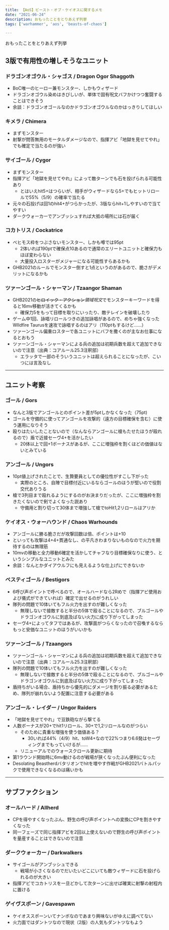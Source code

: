 ```yaml
---
title: 【AoS】ビースト・オブ・ケイオスに関するメモ
date: "2021-06-24"
description: おもったことをとりあえず列挙
tags: ['warhammer', 'aos', 'beasts-of-chaos']

---
```

おもったことをとりあえず列挙

## 3版で有用性の増しそうなユニット
### ドラゴンオゴウル・シャゴス / Dragon Ogor Shaggoth
- BoC唯一のヒーロー兼モンスター、しかもウィザード
- ドラゴンオゴウル染めはきびしいが、単体で固有呪文バフかけつつ奮闘することはできそう
- 余談：ドラゴンオゴールなのかドラゴンオゴウルなのかはっきりしてほしい

### キメラ / Chimera
- まずモンスター
- 射撃が問答無用のモータルダメージなので、指揮アビ「地獄を見せてやれ」でも確定で当たるのが強い

### サイゴール / Cygor
- まずモンスター
- 指揮アビ「地獄を見せてやれ」によって敵ターンでも石を投げられる可能性あり
  - とはいえhit5+はつらいが、相手がウィザードなら5+でもヒットリロールで55%（5/9）の確率で当たる
- 元々の石投げは回1のhit4+がつらかったが、3版ならhit+1しやすいので当てやすい
- ダークウォーカーでアンブッシュすれば大抵の場所には石が届く

### コカトリス / Cockatrice
- ベヒモス枠をつぶさないモンスター、しかも噂では95pt
  - 2体いれば190ptで確保点10あるので通常のエリートユニットと確保力もほぼ変わらない
  - 大量投入ロスターがメジャーになる可能性すらあるかも
- GHB2021のルールでモンスター倒すと1点というのがあるので、脆さがデメリットになるかも

### ツァーンゴール・シャーマン / Tzaangor Shaman
- GHB2021の<s>ヒロイック・アクション</s>*領域呪文*でモンスターキーワードを得ると16mv移動が活きてくるかも
  - 確保力5をもって目標を取りにいったり、敵テレインを破壊したり
- ゲーム中1回、詠唱リロールつきの追加詠唱があるので、めちゃ強くなったWIldfire Taurusを速攻で詠唱するのはアリ（110ptもするけど……）
- ツァーンゴール偏重ロスターで各ユニットにバフを撒くのが主なお仕事になるとおもう
- ツァーンゴール・シャーマンによる兵の追加は初期兵数を超えて追加できないので注意（出典：コアルール25.3注釈部）
  - エラッタで一部のそういうユニットは超えられることになったが、こいつには言及なし

---
## ユニット考察
### ゴール / Gors
- なんと3版でアンゴールとのポイント差が5ptしかなくなった（75pt)
- ゴールを守備的に使ってアンゴールを攻撃的（遠方の目標確保を含む）に使う運用になりそう
- 殴りはたいしたことないので（なんならアンゴールに槍もたせたほうが殴れるので）盾で近接セーヴ4+を活かしたい
  - 20体以上で回+1ボーナスがあるが、ここに増強枠を割くほどの価値はないとみている

### アンゴール / Ungors
- 10pt値上げされたことで、生贄要員としての優位性がすこし下がった
  - 実際のところ、自陣で目標付近にいるならゴールのほうが堅いので役割交代ありうる
- 槍で3列目まで殴れるようにするのがお決まりだったが、ここに増強枠を割きたくないので剣でよくなった説あり
  - 守備用と割り切って30体まで増強して槍でtoHit1,2リロールはアリか

### ケイオス・ウォーハウンド / Chaos Warhounds
- アンゴールに勝る脆さだが攻撃回数は倍、ポイントは+10
- といっても攻撃は4+4+貫通なし、の平凡きわまりないものなので火力を期待するのは無理筋
- 10mvの移動と全力移動6確定を活かしてチャフなり目標確保なりに使う、というシンプルなユニットとみた
- 余談：なんとかダイアウルフにも見えるような仕上げにできないか

### ベスティゴール / Bestigors
- 6呼び声ポイントで呼べるので、オールハードなら2Rめで（指揮アビ使用および儀式ができていれば）確定で出せるのがうれしい
- 隊列の問題で10体いてもフル火力を出すのが難しくなった
  - 無理しないで接敵すると半分の5体で殴ることになるので、ブルゴールやドラゴンオゴウルに到底及ばない火力に成り下がってしまった
- セーヴ4+によってタフではあるが、攻撃面がつらくなったので召喚するならもっと安価なユニットのほうがいいかも

### ツァーンゴール / Tzaangors
- ツァーンゴール・シャーマンによる兵の追加は初期兵数を超えて追加できないので注意（出典：コアルール25.3注釈部）
- 隊列の問題で10体いてもフル火力を出すのが難しくなった
  - 無理しないで接敵すると半分の5体で殴ることになるので、ブルゴールやドラゴンオゴウルに到底及ばない火力に成り下がってしまった
- 盾持ちがいる場合、盾持ちから優先的にダメージを割り振る必要があるため、隊列が崩れないよう配置に注意する必要がある

### アンゴール・レイダー / Ungor Raiders
- 「地獄を見せてやれ」で豆鉄砲ながら撃てる
- 人数ボーナスが20+でhit1リロール、30+で1,2リロールなのがつらい
  - そのために貴重な増強を使う価値ある？
    - 30いれば44%（4/9）hit、toW4+なので22%つまり6.6発はセーヴィングまでもっていけるが……
  - リニューアルでのウォースクロール更新に期待
- 第1ラウンド開始時に6mv動けるのが戦場が狭くなったぶん便利になった
- Desolating Beastherdバタリオンでhitを増やす作戦がGHB2021バトルパックで使用できなくなるのは痛いかも

---
## サブファクション
### オールハード / Allherd
- CPを得やすくなったぶん、野生の呼び声ポイントへの変換にCPを割きやすくなった
- 同一フェーズで同じ指揮アビを2回以上使えないので野生の呼び声ポイントを量産することはできないので注意

### ダークウォーカー / Darkwalkers
- サイゴールがアンブッシュできる
  - 戦場が小さくなるのでだいたいどこにいても敵ウィザードに石を投げられるのが大きい
- 指揮アビでコカトリスを一旦どかして次ターンに出せば確実に射撃の射程内に置ける

### ゲイヴスポーン / Gavespawn
- ケイオススポーンいてナンボなのであまり興味ないがゆえに調べてない
- 火力面ではダントツなので現状（2版）の人気もダントツなもよう
